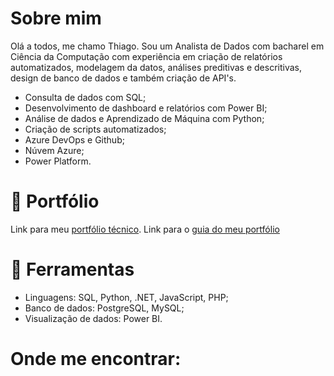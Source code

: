 # Sobre mim

Olá a todos, me chamo Thiago. Sou um Analista de Dados com bacharel em Ciência da Computação com experiência em criação de relatórios automatizados, modelagem da datos, análises preditivas e descritivas, design de banco de dados e também criação de API's.

- Consulta de dados com SQL;
- Desenvolvimento de dashboard e relatórios com Power BI;
- Análise de dados e Aprendizado de Máquina com Python;
- Criação de scripts automatizados;
- Azure DevOps e Github;
- Núvem Azure;
- Power Platform.

# 📙 Portfólio

Link para meu [portfólio técnico](https://github.com/Dnklht/Portfolio).
Link para o [guia do meu portfólio](https://github.com/Dnklht/Guia_Portfolio)

# 🔧 Ferramentas

- Linguagens: SQL, Python, .NET, JavaScript, PHP;
- Banco de dados: PostgreSQL, MySQL;
- Visualização de dados: Power BI.

# Onde me encontrar:
